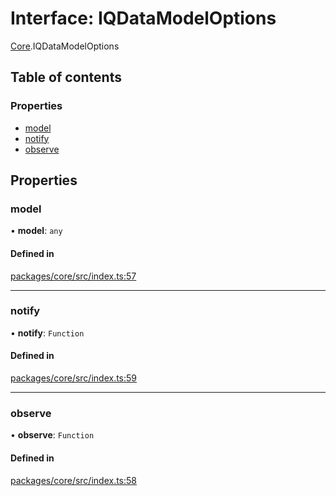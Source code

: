 # Interface: IQDataModelOptions

[Core](../modules/Core.md).IQDataModelOptions

## Table of contents

### Properties

- [model](Core.IQDataModelOptions.md#model)
- [notify](Core.IQDataModelOptions.md#notify)
- [observe](Core.IQDataModelOptions.md#observe)

## Properties

### model

• **model**: `any`

#### Defined in

[packages/core/src/index.ts:57](https://github.com/iniquitybbs/iniquity/blob/976716f/packages/core/src/index.ts#L57)

___

### notify

• **notify**: `Function`

#### Defined in

[packages/core/src/index.ts:59](https://github.com/iniquitybbs/iniquity/blob/976716f/packages/core/src/index.ts#L59)

___

### observe

• **observe**: `Function`

#### Defined in

[packages/core/src/index.ts:58](https://github.com/iniquitybbs/iniquity/blob/976716f/packages/core/src/index.ts#L58)
